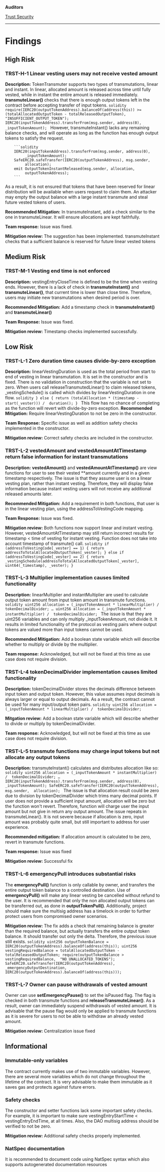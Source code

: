 **Auditors**

[Trust Security](https://twitter.com/trust__90)


---


# Findings

## High Risk
### TRST-H-1 Linear vesting users may not receive vested amount
**Description:**
TokenTransmuter supports two types of transmutations, linear and instant. In linear, 
allocated amount is released across time until fully vested, while in instant the entire 
amount is released immediately. **transmuteLinear()** checks that there is enough output 
tokens left in the contract before accepting transfer of input tokens.
        ```solidity
        require(IERC20(outputTokenAddress).balanceOf(address(this)) >= 
            (totalAllocatedOutputToken - totalReleasedOutputToken), 
        "INSUFFICIENT_OUTPUT_TOKEN");
             IERC20(inputTokenAddress).transferFrom(msg.sender, address(0), 
        _inputTokenAmount);
        ```
However, transmuteInstant() lacks any remaining balance checks, and will operate as long 
as the function has enough output tokens to satisfy the request.

        ```solidity
        IERC20(inputTokenAddress).transferFrom(msg.sender, address(0), 
             _inputTokenAmount);
        SafeERC20.safeTransfer(IERC20(outputTokenAddress), msg.sender, 
             allocation);
        emit OutputTokenInstantReleased(msg.sender, allocation, 
             outputTokenAddress);
        ```
As a result, it is not ensured that tokens that have been reserved for linear distribution will 
be available when users request to claim them. An attacker may empty the output balance 
with a large instant transmute and steal future vested tokens of users.

**Recommended Mitigation:**
In transmuteInstant, add a check similar to the one in transmuteLinear. It will ensure 
allocations are kept faithfully.

**Team response:**
Issue was fixed.

**Mitigation review:**
The suggestion has been implemented. transmuteInstant checks that a sufficient balance is 
reserved for future linear vested tokens



## Medium Risk
### TRST-M-1 Vesting end time is not enforced
**Description:**
vestingEntryCloseTime is defined to be the time when vesting ends. However, there is a lack 
of check in **transmuteInstant()** and **transmuteLinear()**, that current time is lower than close 
time. Therefore, users may initiate new transmutations when desired period is over.

**Recommended Mitigation:**
Add a timestamp check in **transmuteInstant()** and **transmuteLinear()**

**Team Response:**
Issue was fixed.

**Mitigation review:**
Timestamp checks implemented successfully.



## Low Risk
### TRST-L-1 Zero duration time causes divide-by-zero exception

**Description:**
linearVestingDuration is used as the total period from start to end of vesting in linear 
transmutation. It is set in the constructor and is fixed. There is no validation in construction 
that the variable is not set to zero. When users call releaseTransmutedLinear() to claim 
released tokens, _vestingSchedule() is called which divides by linearVestingDuration in one 
flow. 
        ```solidity
     } else {
        return (totalAllocation * (timestamp - start(_vester))) / 
         duration();
        }
        ```
This flow has no chance of completing as the function will revert with divide-by-zero 
exception. 
**Recommended Mitigation:**
Require linearVestingDuration to not be zero in the constructor.

**Team Response:**
Specific issue as well as addition safety checks implemented in the constructor.

**Mitigation review:**
Correct safety checks are included in the constructor.



### TRST-L-2  vestedAmount and vestedAmountAtTimestamp return false information for instant transmutations
**Description:**
**vestedAmount()** and **vestedAmountAtTimestamp()** are view functions for user to see their
vested **amount currently and in a given timestamp respectively. The issue is that they 
assume user is on a linear vesting plan, rather than instant vesting. Therefore, they will 
display false information because instant vesting users will not receive any additional 
released amounts later.

**Recommended Mitigation:**
Add a requirement in both functions, that user is in the linear vesting plan, using the
addressToVestingCode mapping.

**Team Response:**
Issue was fixed.

**Mitigation review:**
Both functions now support linear and instant vesting. However, 
vestedAmountAtTimestamp may still return incorrect results for timestamp < time of vesting
for instant vesting. Function does not take into account timestamp of transmute() call.
        ```solidity
        if (addressToVestingCode[_vester] == 1) {
                 return addressToTotalAllocatedOutputToken[_vester];
                    } else if (addressToVestingCode[_vester] == 2) {
                        return 
                    _vestingSchedule(addressToTotalAllocatedOutputToken[_vester],
            uint64(_timestamp), _vester);
         }
         ```

### TRST-L-3 Multiplier implementation causes limited functionality
**Description:**
linearMultiplier and instantMultiplier are used to calculate output token amount from input 
token amount in transmute functions. 
    ```solidity
    uint256 allocation = (_inputTokenAmount * linearMultiplier) / 
        tokenDecimalDivider;
    …
    uint256 allocation = (_inputTokenAmount * instantMultiplier) / 
        tokenDecimalDivider;
    ```
The issue is that they are uint256 variables and can only multiply _inputTokenAmount, not 
divide it. It results in limited functionality of the protocol as vesting pairs where output 
tokens are valued more than input tokens cannot be used.

**Recommended Mitigation:**
Add a boolean state variable which will describe whether to multiply or divide by the 
multiplier.

**Team response:**
Acknowledged, but will not be fixed at this time as use case does not require division.


### TRST-L-4 tokenDecimalDivider implementation causes limited functionality
**Description:**
tokenDecimalDivider stores the decimals difference between input token and output token. 
However, this value assumes input decimals is always larger or equal to output decimals. As 
a result, the contract cannot be used for many input/output token pairs.
     ```solidity
         uint256 allocation = (_inputTokenAmount * linearMultiplier) / 
             tokenDecimalDivider;
     ```

**Mitgation review:**
Add a boolean state variable which will describe whether to divide or multiply by 
tokenDecimalDivider.

**Team response:**
Acknowledged, but will not be fixed at this time as use case does not require division.



### TRST-L-5 transmute functions may charge input tokens but not allocate any output tokens
**Description:** 
transmuteInstant() calculates and distributes allocation like so:
        ```solidity
        uint256 allocation = (_inputTokenAmount * instantMultiplier) / 
             tokenDecimalDivider;
        …
        IERC20(inputTokenAddress).transferFrom(msg.sender, address(0), 
                _inputTokenAmount);
        SafeERC20.safeTransfer(IERC20(outputTokenAddress), msg.sender, 
        allocation);
        ```
The issue is that allocation result could be zero due to division by tokenDecimalDivider
which trims many decimal points. If user does not provide a sufficient input amount, 
allocation will be zero but the function won't revert. Therefore, function will charge user the 
input amount but not give in return any output amount. The issue repeats in 
transmuteLinear(). It is not severe because if allocation is zero, input amount was probably 
quite small, but still important to address for user experience.

**Recommended mitigation:**
If allocation amount is calculated to be zero, revert in transmute functions.

**Team response:**
Issue was fixed

**Mitigation review:**
Successful fix

### TRST-L-6 emergencyPull introduces substantial risks
The **emergencyPull()** function is only callable by owner, and transfers the entire output 
token balance to a controlled destination. Use of **emergencyPull()** will make any linear 
vesting be cancelled without refund to the user. It is recommended that only the non allocated output tokens can be transferred out, as done in **outputTokenPull()**. Additionally, 
project should make sure the multisig address has a timelock in order to further protect 
users from compromised owner scenarios.

**Mitigation review:**
The fix adds a check that remaining balance is greater than the required balance, but 
actually transfers the entire output token balance. It should transfer out only the delta.
Therefore, the previous issue still exists.
        ```solidity
        uint256 outputTokenBalance = 
             IERC20(outputTokenAddress).balanceOf(address(this));
                uint256 vestingRequiredBalance = totalAllocatedOutputToken -
        totalReleasedOutputToken;
        require(outputTokenBalance > vestingRequiredBalance, 
            "NO_UNALLOCATED_TOKENS");
        SafeERC20.safeTransfer(IERC20(outputTokenAddress), 
             _emergencyOutputDestination, 
        IERC20(outputTokenAddress).balanceOf(address(this)));
        ```
### TRST-L-7 Owner can pause withdrawals of vested amount
Owner can use **setEmergencyPause()** to set the isPaused flag. The flag is checked in both 
transmute functions and **releaseTransmuteLinear()**. As a result, owner can immediately 
suspend withdrawals of vested amount. It is advisable that the pause flag would only be 
applied to transmute functions as it is severe for users to not be able to withdraw an already 
vested amount.

**Mitigation review:**
Centralization issue fixed


## Informational
### Immutable-only variables
The contract currently makes use of two immutable variables. However, there are several 
more variables which do not change throughout the lifetime of the contract. It is very 
advisable to make them immutable as it saves gas and protects against future errors.

### Safety checks
The constructor and setter functions lack some important safety checks. For example, it is 
important to make sure vestingEntryStartTime < vestingEntryEndTime, at all times. Also, the 
DAO multisig address should be verified to not be zero.

**Mitigation review:**
Additional safety checks properly implemented.

### NatSpec documentation
It is recommended to document code using NatSpec syntax which also supports 
autogenerated documentation resources